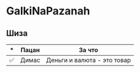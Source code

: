 # GalkiNaPazanah

## Шиза

| * | Пацан | За что |
| - | - | - |
| ✅ | Димас | Деньги и валюта - это товар |
